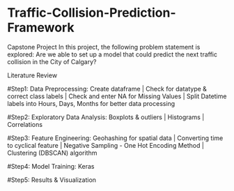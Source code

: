 # Traffic-Collision-Prediction-Framework
Capstone Project
In this project, the following problem statement is explored:
Are we able to set up a model that could predict the next traffic collision in the City of Calgary?

Literature Review 

#Step1: Data Preprocessing:
Create dataframe |
Check for datatype & correct class labels |
Check and enter NA for Missing Values |
Split Datetime labels into Hours, Days, Months for better data processing

#Step2: Exploratory Data Analysis:
Boxplots & outliers |
Histograms |
Correlations

#Step3: Feature Engineering:
Geohashing for spatial data |
Converting time to cyclical feature |
Negative Sampling - One Hot Encoding Method |
Clustering (DBSCAN) algorithm

#Step4: Model Training:
Keras

#Step5: Results & Visualization
